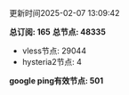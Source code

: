 更新时间2025-02-07 13:09:42

**总订阅: 165**
**总节点: 48335**
- vless节点: 29044
- hysteria2节点: 4

**google ping有效节点: 501**
